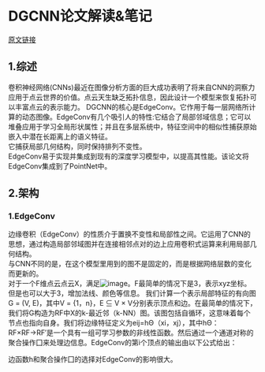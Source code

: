 # DGCNN论文解读&笔记  
[原文链接](https://arxiv.org/pdf/1801.07829.pdf)  

## 1.综述  
卷积神经网络(CNNs)最近在图像分析方面的巨大成功表明了将来自CNN的洞察力应用于点云世界的价值。点云天生缺乏拓扑信息，因此设计一个模型来恢复拓扑可以丰富点云的表示能力。
DGCNN的核心是EdgeConv。它作用于每一层网络所计算的动态图像。EdgeConv有几个吸引人的特性:它结合了局部邻域信息；它可以堆叠应用于学习全局形状属性；并且在多层系统中，特征空间中的相似性捕获原始嵌入中潜在长距离上的语义特征。  
它捕获局部几何结构，同时保持排列不变性。  
EdgeConv易于实现并集成到现有的深度学习模型中，以提高其性能。该论文将EdgeConv集成到了PointNet中。  

## 2.架构  
### 1.EdgeConv  
边缘卷积（EdgeConv）的性质介于置换不变性和局部性之间。它运用了CNN的思想，通过构造局部邻域图并在连接相邻点对的边上应用卷积式运算来利用局部几何结构。  
与CNN不同的是，在这个模型里用到的图不是固定的，而是根据网络层数的变化而更新的。  
对于一个F维点云点云X，满足![image](https://user-images.githubusercontent.com/74122331/131762264-7704defb-bb1b-42f3-8863-dcbe8697edd3.png)。F最简单的情况下是3，表示xyz坐标。但是也可以大于3，增加法线、颜色等信息。
我们计算一个表示局部特征的有向图G = (V, E)，其中V = {1，n}，E ⊆ V × V分别表示顶点和边。在最简单的情况下，我们将G构造为RF中X的k-最近邻（k-NN）图。该图包括自循环，这意味着每个节点也指向自身。我们将边缘特征定义为eij=hΘ（xi，xj），其中hΘ：RF×RF→RF′是一个具有一组可学习参数的非线性函数。然后通过一个通道对称的聚合操作囗来处理边信息。EdgeConv的第i个顶点的输出由以下公式给出： 


边函数h和聚合操作囗的选择对EdgeConv的影响很大。
